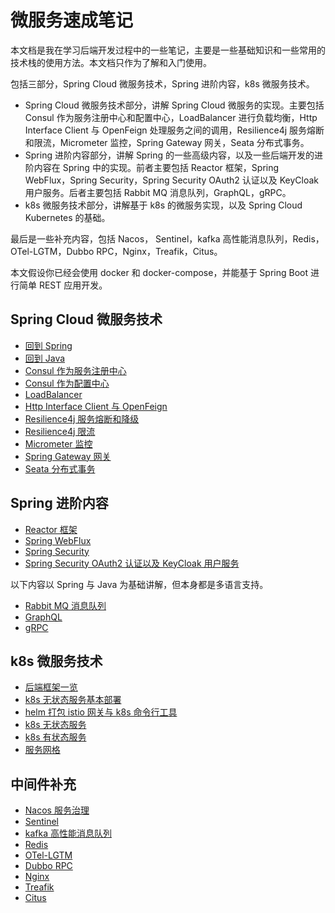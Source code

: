 # 微服务速成笔记

本文档是我在学习后端开发过程中的一些笔记，主要是一些基础知识和一些常用的技术栈的使用方法。本文档只作为了解和入门使用。

包括三部分，Spring Cloud 微服务技术，Spring 进阶内容，k8s 微服务技术。

- Spring Cloud 微服务技术部分，讲解 Spring Cloud 微服务的实现。主要包括 Consul 作为服务注册中心和配置中心，LoadBalancer 进行负载均衡，Http Interface Client 与 OpenFeign 处理服务之间的调用，Resilience4j 服务熔断和限流，Micrometer 监控，Spring Gateway 网关，Seata 分布式事务。
- Spring 进阶内容部分，讲解 Spring 的一些高级内容，以及一些后端开发的进阶内容在 Spring 中的实现。前者主要包括 Reactor 框架，Spring WebFlux，Spring Security，Spring Security OAuth2 认证以及 KeyCloak 用户服务。后者主要包括 Rabbit MQ 消息队列，GraphQL，gRPC。
- k8s 微服务技术部分，讲解基于 k8s 的微服务实现，以及 Spring Cloud Kubernetes 的基础。

最后是一些补充内容，包括 Nacos， Sentinel，kafka 高性能消息队列，Redis，OTel-LGTM，Dubbo RPC，Nginx，Treafik，Citus。

本文假设你已经会使用 docker 和 docker-compose，并能基于 Spring Boot 进行简单 REST 应用开发。

## Spring Cloud 微服务技术

- [回到 Spring](notes/01.md)
- [回到 Java](notes/02.md)
- [Consul 作为服务注册中心](notes/03.md)
- [Consul 作为配置中心](notes/04.md)
- [LoadBalancer](notes/05.md)
- [Http Interface Client 与 OpenFeign](notes/06.md)
- [Resilience4j 服务熔断和降级](notes/07.md)
- [Resilience4j 限流](notes/08.md)
- [Micrometer 监控](notes/09.md)
- [Spring Gateway 网关](notes/10.md)
- [Seata 分布式事务](notes/11.md)

## Spring 进阶内容

- [Reactor 框架](notes/12.md)
- [Spring WebFlux](notes/13.md)
- [Spring Security](notes/14.md)
- [Spring Security OAuth2 认证以及 KeyCloak 用户服务](notes/15.md)

以下内容以 Spring 与 Java 为基础讲解，但本身都是多语言支持。

- [Rabbit MQ 消息队列](notes/16.md)
- [GraphQL](notes/17.md)
- [gRPC](notes/18.md)

## k8s 微服务技术

- [后端框架一览](notes/19.md)
- [k8s 无状态服务基本部署](notes/20.md)
- [helm 打包 istio 网关与 k8s 命令行工具](notes/21.md)
- [k8s 无状态服务](notes/22.md)
- [k8s 有状态服务](notes/23.md)
- [服务网格](notes/24.md)

## 中间件补充

- [Nacos 服务治理](notes/25.md)
- [Sentinel](notes/26.md)
- [kafka 高性能消息队列](notes/27.md)
- [Redis](notes/28.md)
- [OTel-LGTM](notes/29.md)
- [Dubbo RPC](notes/30.md)
- [Nginx](notes/31.md)
- [Treafik](notes/32.md)
- [Citus](notes/33.md)

